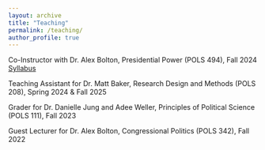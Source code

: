 ```yaml
---
layout: archive
title: "Teaching"
permalink: /teaching/
author_profile: true
---
```


Co-Instructor with Dr. Alex Bolton, Presidential Power (POLS 494), Fall 2024 [Syllabus](/files/pols494syllabus.pdf)

Teaching Assistant for Dr. Matt Baker, Research Design and Methods (POLS 208), Spring 2024 & Fall 2025

Grader for Dr. Danielle Jung and Adee Weller, Principles of Political Science (POLS 111), Fall 2023

Guest Lecturer for Dr. Alex Bolton, Congressional Politics (POLS 342), Fall 2022